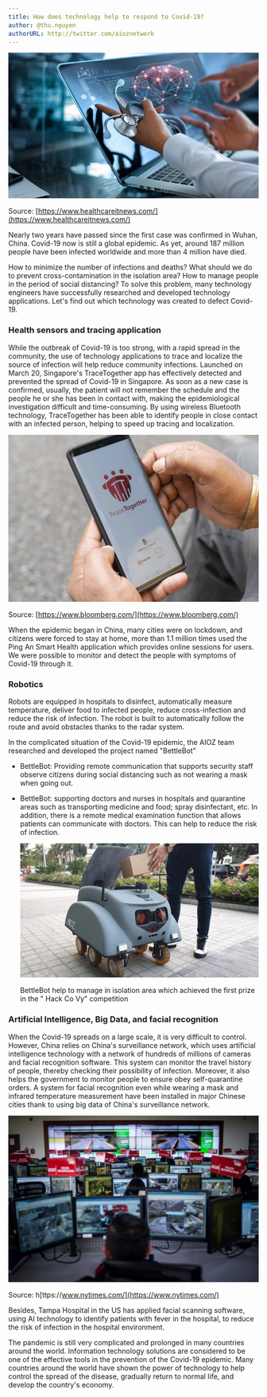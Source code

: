 ```yaml
---
title: How does technology help to respond to Covid-19?
author: @thu.nguyen
authorURL: http://twitter.com/aioznetwork
---
```


![assets/2021-07-16-tech-respond-covid/doctor_using_computer_getty_images_1_0.jpeg](assets/2021-07-16-tech-respond-covid/doctor_using_computer_getty_images_1_0.jpeg)

Source: [https://www.healthcareitnews.com/](https://www.healthcareitnews.com/)

Nearly two years have passed since the first case was confirmed in Wuhan, China. Covid-19 now is still a global epidemic. As yet, around 187 million people have been infected worldwide and more than 4 million have died.

How to minimize the number of infections and deaths? What should we do to prevent cross-contamination in the isolation area? How to manage people in the period of social distancing? To solve this problem, many technology engineers have successfully researched and developed technology applications. Let's find out which technology was created to defect Covid-19.

### Health sensors and tracing application

While the outbreak of Covid-19 is too strong, with a rapid spread in the community, the use of technology applications to trace and localize the source of infection will help reduce community infections. Launched on March 20, Singapore's TraceTogether app has effectively detected and prevented the spread of Covid-19 in Singapore. As soon as a new case is confirmed, usually, the patient will not remember the schedule and the people he or she has been in contact with, making the epidemiological investigation difficult and time-consuming. By using wireless Bluetooth technology, TraceTogether has been able to identify people in close contact with an infected person, helping to speed up tracing and localization.

![assets/2021-07-16-tech-respond-covid/-1x-1.jpeg](assets/2021-07-16-tech-respond-covid/-1x-1.jpeg)

Source: [https://www.bloomberg.com/](https://www.bloomberg.com/)

When the epidemic began in China, many cities were on lockdown, and citizens were forced to stay at home, more than 1.1 million times used the Ping An Smart Health application which provides online sessions for users. We were possible to monitor and detect the people with symptoms of Covid-19 through it.

### Robotics

Robots are equipped in hospitals to disinfect, automatically measure temperature, deliver food to infected people, reduce cross-infection and reduce the risk of infection. The robot is built to automatically follow the route and avoid obstacles thanks to the radar system.

In the complicated situation of the Covid-19 epidemic, the AIOZ team researched and developed the project named "BettleBot"

- BettleBot: Providing remote communication that supports security staff observe citizens during social distancing such as not wearing a mask when going out.
- BettleBot: supporting doctors and nurses in hospitals and quarantine areas such as transporting medicine and food; spray disinfectant, etc. In addition, there is a remote medical examination function that allows patients can communicate with doctors. This can help to reduce the risk of infection.

    ![assets/2021-07-16-tech-respond-covid/nhomrobot2_mlep.jpeg](assets/2021-07-16-tech-respond-covid/nhomrobot2_mlep.jpeg)

    BettleBot help to manage in isolation area which achieved the first prize in the " Hack Co Vy" competition

### Artificial Intelligence, Big Data, and facial recognition

When the Covid-19 spreads on a large scale, it is very difficult to control. However, China relies on China's surveillance network, which uses artificial intelligence technology with a network of hundreds of millions of cameras and facial recognition software. This system can monitor the travel history of people, thereby checking their possibility of infection. Moreover, it also helps the government to monitor people to ensure obey self-quarantine orders. A system for facial recognition even while wearing a mask and infrared temperature measurement have been installed in major Chinese cities thank to using big data of China's surveillance network.

![assets/2021-07-16-tech-respond-covid/ECUADOR_17-superJumbo.jpeg](assets/2021-07-16-tech-respond-covid/ECUADOR_17-superJumbo.jpeg)

Source: h[ttps://www.nytimes.com/](https://www.nytimes.com/)

Besides, Tampa Hospital in the US has applied facial scanning software, using AI technology to identify patients with fever in the hospital, to reduce the risk of infection in the hospital environment.

The pandemic is still very complicated and prolonged in many countries around the world. Information technology solutions are considered to be one of the effective tools in the prevention of the Covid-19 epidemic. Many countries around the world have shown the power of technology to help control the spread of the disease, gradually return to normal life, and develop the country's economy.
